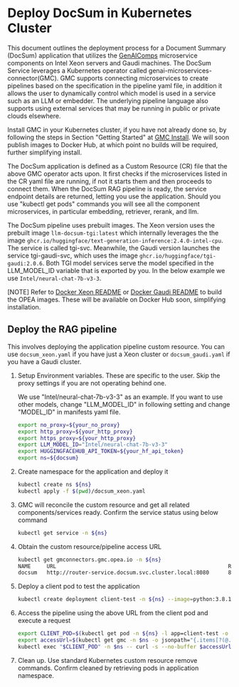 # Deploy DocSum in Kubernetes Cluster

This document outlines the deployment process for a Document Summary (DocSum) application that utilizes the [GenAIComps](https://github.com/opea-project/GenAIComps.git) microservice components on Intel Xeon servers and Gaudi machines.
The DocSum Service leverages a Kubernetes operator called genai-microservices-connector(GMC). GMC supports connecting microservices to create pipelines based on the specification in the pipeline yaml file, in addition it allows the user to dynamically control which model is used in a service such as an LLM or embedder. The underlying pipeline language also supports using external services that may be running in public or private clouds elsewhere.

Install GMC in your Kubernetes cluster, if you have not already done so, by following the steps in Section "Getting Started" at [GMC Install](https://github.com/opea-project/GenAIInfra/tree/main/microservices-connector/README.md). We will soon publish images to Docker Hub, at which point no builds will be required, further simplifying install.

The DocSum application is defined as a Custom Resource (CR) file that the above GMC operator acts upon. It first checks if the microservices listed in the CR yaml file are running, if not it starts them and then proceeds to connect them. When the DocSum RAG pipeline is ready, the service endpoint details are returned, letting you use the application. Should you use "kubectl get pods" commands you will see all the component microservices, in particular embedding, retriever, rerank, and llm.

The DocSum pipeline uses  prebuilt images. The Xeon version uses the prebuilt image `llm-docsum-tgi:latest` which internally leverages the
the image `ghcr.io/huggingface/text-generation-inference:2.4.0-intel-cpu`. The service is called tgi-svc. Meanwhile, the Gaudi version launches the
service tgi-gaudi-svc, which uses the image `ghcr.io/huggingface/tgi-gaudi:2.0.6`. Both TGI model services serve the model specified in the LLM_MODEL_ID variable that is exported by you. In the below example we use `Intel/neural-chat-7b-v3-3`.

[NOTE]
Refer to [Docker Xeon README](https://github.com/opea-project/GenAIExamples/blob/main/DocSum/docker_compose/intel/cpu/xeon/README.md) or
[Docker Gaudi README](https://github.com/opea-project/GenAIExamples/blob/main/DocSum/docker_compose/intel/hpu/gaudi/README.md) to build the OPEA images. 
These will be available on Docker Hub soon, simplifying installation.

## Deploy the RAG pipeline
This involves deploying the application pipeline custom resource. You can use `docsum_xeon.yaml` if you have just a Xeon cluster or `docsum_gaudi.yaml` if you have a Gaudi cluster.

1. Setup Environment variables. These are specific to the user. Skip the proxy settings if you are not operating behind one.
   
   We use "Intel/neural-chat-7b-v3-3" as an example. If you want to use other models, change "LLM_MODEL_ID" in following setting and change "MODEL_ID" in manifests yaml file.
   
   ```bash
   export no_proxy=${your_no_proxy}
   export http_proxy=${your_http_proxy}
   export https_proxy=${your_http_proxy}
   export LLM_MODEL_ID="Intel/neural-chat-7b-v3-3"
   export HUGGINGFACEHUB_API_TOKEN=${your_hf_api_token}
   export ns=${docsum}
   ```

2. Create namespace for the application and deploy it
   ```bash
   kubectl create ns ${ns}
   kubectl apply -f $(pwd)/docsum_xeon.yaml
   ```

3. GMC will reconcile the custom resource and get all related components/services ready. Confirm the service status using below command
   ```bash
   kubectl get service -n ${ns}
   ```

4. Obtain the custom resource/pipeline access URL

   ```bash
   kubectl get gmconnectors.gmc.opea.io -n ${ns}
   NAME     URL                                                      READY     AGE
   docsum   http://router-service.docsum.svc.cluster.local:8080      8/0/8     3m
   ```

5. Deploy a client pod to test the application

   ```bash
   kubectl create deployment client-test -n ${ns} --image=python:3.8.13 -- sleep infinity
   ```

6. Access the pipeline using the above URL from the client pod and execute a request

   ```bash
   export CLIENT_POD=$(kubectl get pod -n ${ns} -l app=client-test -o jsonpath={.items..metadata.name})
   export accessUrl=$(kubectl get gmc -n $ns -o jsonpath="{.items[?(@.metadata.name=='docsum')].status.accessUrl}")
   kubectl exec "$CLIENT_POD" -n $ns -- curl -s --no-buffer $accessUrl -X POST -d '{"query":"Text Embeddings Inference (TEI) is a toolkit for deploying and serving open source text embeddings and sequence classification models. TEI enables high-performance extraction for the most popular models, including FlagEmbedding, Ember, GTE and E5."}'  -H 'Content-Type: application/json'
   ```

7. Clean up. Use standard Kubernetes custom resource remove commands. Confirm cleaned by retrieving pods in application namespace.
